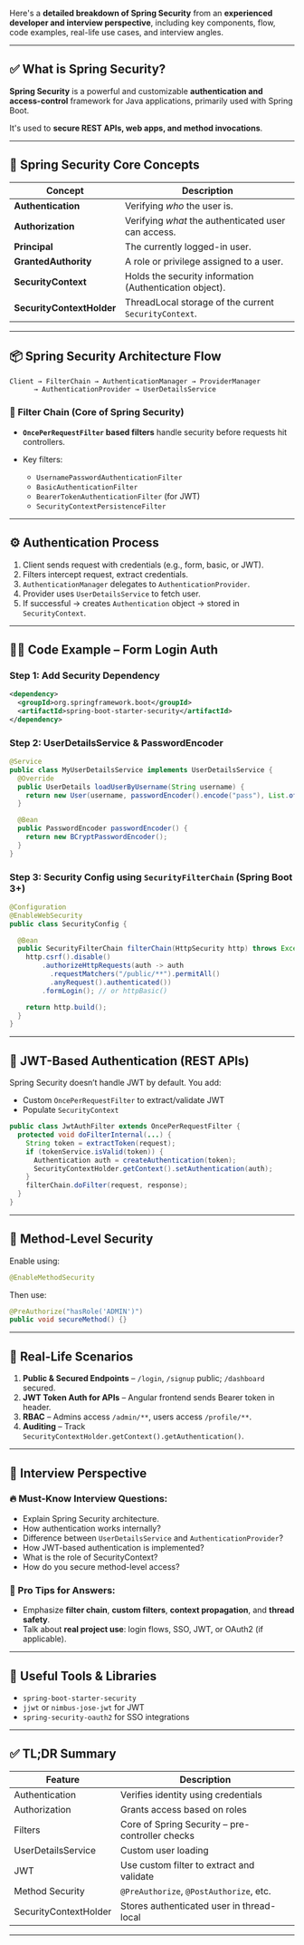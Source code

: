 Here's a **detailed breakdown of Spring Security** from an **experienced developer and interview perspective**, including key components, flow, code examples, real-life use cases, and interview angles.

---

## ✅ What is Spring Security?

**Spring Security** is a powerful and customizable **authentication and access-control** framework for Java applications, primarily used with Spring Boot.

It's used to **secure REST APIs, web apps, and method invocations**.

---

## 🔐 Spring Security Core Concepts

| Concept                   | Description                                             |
| ------------------------- | ------------------------------------------------------- |
| **Authentication**        | Verifying *who* the user is.                            |
| **Authorization**         | Verifying *what* the authenticated user can access.     |
| **Principal**             | The currently logged-in user.                           |
| **GrantedAuthority**      | A role or privilege assigned to a user.                 |
| **SecurityContext**       | Holds the security information (Authentication object). |
| **SecurityContextHolder** | ThreadLocal storage of the current `SecurityContext`.   |

---

## 📦 Spring Security Architecture Flow

```
Client → FilterChain → AuthenticationManager → ProviderManager
      → AuthenticationProvider → UserDetailsService
```

### 🔁 Filter Chain (Core of Spring Security)

* **`OncePerRequestFilter` based filters** handle security before requests hit controllers.
* Key filters:

    * `UsernamePasswordAuthenticationFilter`
    * `BasicAuthenticationFilter`
    * `BearerTokenAuthenticationFilter` (for JWT)
    * `SecurityContextPersistenceFilter`

---

## ⚙️ Authentication Process

1. Client sends request with credentials (e.g., form, basic, or JWT).
2. Filters intercept request, extract credentials.
3. `AuthenticationManager` delegates to `AuthenticationProvider`.
4. Provider uses `UserDetailsService` to fetch user.
5. If successful → creates `Authentication` object → stored in `SecurityContext`.

---

## 👨‍💻 Code Example – Form Login Auth

### Step 1: Add Security Dependency

```xml
<dependency>
  <groupId>org.springframework.boot</groupId>
  <artifactId>spring-boot-starter-security</artifactId>
</dependency>
```

### Step 2: UserDetailsService & PasswordEncoder

```java
@Service
public class MyUserDetailsService implements UserDetailsService {
  @Override
  public UserDetails loadUserByUsername(String username) {
    return new User(username, passwordEncoder().encode("pass"), List.of(new SimpleGrantedAuthority("ROLE_USER")));
  }

  @Bean
  public PasswordEncoder passwordEncoder() {
    return new BCryptPasswordEncoder();
  }
}
```

### Step 3: Security Config using `SecurityFilterChain` (Spring Boot 3+)

```java
@Configuration
@EnableWebSecurity
public class SecurityConfig {

  @Bean
  public SecurityFilterChain filterChain(HttpSecurity http) throws Exception {
    http.csrf().disable()
        .authorizeHttpRequests(auth -> auth
          .requestMatchers("/public/**").permitAll()
          .anyRequest().authenticated())
        .formLogin(); // or httpBasic()

    return http.build();
  }
}
```

---

## 🔑 JWT-Based Authentication (REST APIs)

Spring Security doesn’t handle JWT by default. You add:

* Custom `OncePerRequestFilter` to extract/validate JWT
* Populate `SecurityContext`

```java
public class JwtAuthFilter extends OncePerRequestFilter {
  protected void doFilterInternal(...) {
    String token = extractToken(request);
    if (tokenService.isValid(token)) {
      Authentication auth = createAuthentication(token);
      SecurityContextHolder.getContext().setAuthentication(auth);
    }
    filterChain.doFilter(request, response);
  }
}
```

---

## 📜 Method-Level Security

Enable using:

```java
@EnableMethodSecurity
```

Then use:

```java
@PreAuthorize("hasRole('ADMIN')")
public void secureMethod() {}
```

---

## 📌 Real-Life Scenarios

1. **Public & Secured Endpoints** – `/login`, `/signup` public; `/dashboard` secured.
2. **JWT Token Auth for APIs** – Angular frontend sends Bearer token in header.
3. **RBAC** – Admins access `/admin/**`, users access `/profile/**`.
4. **Auditing** – Track `SecurityContextHolder.getContext().getAuthentication()`.

---

## 🎯 Interview Perspective

### 🔥 Must-Know Interview Questions:

* Explain Spring Security architecture.
* How authentication works internally?
* Difference between `UserDetailsService` and `AuthenticationProvider`?
* How JWT-based authentication is implemented?
* What is the role of SecurityContext?
* How do you secure method-level access?

### 🧠 Pro Tips for Answers:

* Emphasize **filter chain**, **custom filters**, **context propagation**, and **thread safety**.
* Talk about **real project use**: login flows, SSO, JWT, or OAuth2 (if applicable).

---

## 🧰 Useful Tools & Libraries

* `spring-boot-starter-security`
* `jjwt` or `nimbus-jose-jwt` for JWT
* `spring-security-oauth2` for SSO integrations

---

## ✅ TL;DR Summary

| Feature               | Description                                     |
| --------------------- | ----------------------------------------------- |
| Authentication        | Verifies identity using credentials             |
| Authorization         | Grants access based on roles                    |
| Filters               | Core of Spring Security – pre-controller checks |
| UserDetailsService    | Custom user loading                             |
| JWT                   | Use custom filter to extract and validate       |
| Method Security       | `@PreAuthorize`, `@PostAuthorize`, etc.         |
| SecurityContextHolder | Stores authenticated user in thread-local       |

---
